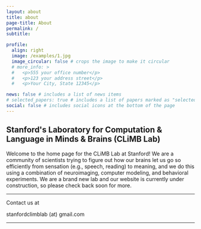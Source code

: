 ```yaml
---
layout: about
title: about
page-title: About
permalink: /
subtitle: 

profile:
  align: right
  image: /examples/1.jpg
  image_circular: false # crops the image to make it circular
  # more_info: >
  #   <p>555 your office number</p>
  #   <p>123 your address street</p>
  #   <p>Your City, State 12345</p>

news: false # includes a list of news items
# selected_papers: true # includes a list of papers marked as "selected={true}"
social: false # includes social icons at the bottom of the page
---
```


## Stanford's Laboratory for Computation & Language in Minds & Brains (CLiMB Lab)

Welcome to the home page for the CLiMB Lab at Stanford! We are a community of scientists trying to figure out how our brains let us go so efficiently from sensation (e.g., speech, reading) to meaning, and we do this using a combination of neuroimaging, computer modeling, and behavioral experiments. We are a brand new lab and our website is currently under construction, so please check back soon for more.


---

Contact us at

<i class="fa fa-envelope"></i> stanfordclimblab (at) gmail.com

<!-- please also add your title and address? -->

<!-- Question for erxiao: Do we need a lab's email with edu ending?
<i class="fa fa-envelope"></i> *lab's email* -->

--- 